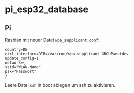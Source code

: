 # pi_esp32_database

## Pi
Rasbian mit neuer Datei ```wpa_supplicant.conf```:
```
country=DE
ctrl_interface=DIR=/var/run/wpa_supplicant GROUP=netdev
update_config=1
network={
ssid="WLAN-Name"
psk="Passwort"
}
```
Leere Datei ```ssh``` in boot ablegen um ssh zu aktivieren.
